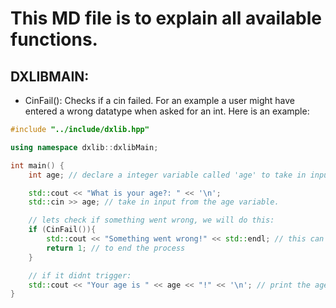 # This MD file is to explain all available functions.

## DXLIBMAIN:
- CinFail(): Checks if a cin failed. For an example a user might have entered a wrong datatype when asked for an int. Here is an example:
```cpp
#include "../include/dxlib.hpp"

using namespace dxlib::dxlibMain;

int main() {
    int age; // declare a integer variable called 'age' to take in input.

    std::cout << "What is your age?: " << '\n';
    std::cin >> age; // take in input from the age variable.

    // lets check if something went wrong, we will do this:
    if (CinFail()){
        std::cout << "Something went wrong!" << std::endl; // this can happen if the user entered a wrong datatype like letters instead of integers.
        return 1; // to end the process
    }

    // if it didnt trigger:
    std::cout << "Your age is " << age << "!" << '\n'; // print the age this means its successful.
}
```
